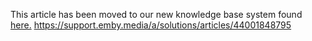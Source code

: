 This article has been moved to our new knowledge base system found [here.](https://support.emby.media/a/solutions/articles/44001848795)
https://support.emby.media/a/solutions/articles/44001848795